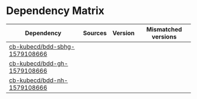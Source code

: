 # Dependency Matrix

Dependency | Sources | Version | Mismatched versions
---------- | ------- | ------- | -------------------
[cb-kubecd/bdd-sbhg-1579108666](https://github.com/cb-kubecd/bdd-sbhg-1579108666.git) |  | []() | 
[cb-kubecd/bdd-gh-1579108666](https://github.com/cb-kubecd/bdd-gh-1579108666.git) |  | []() | 
[cb-kubecd/bdd-nh-1579108666](https://github.com/cb-kubecd/bdd-nh-1579108666.git) |  | []() | 
